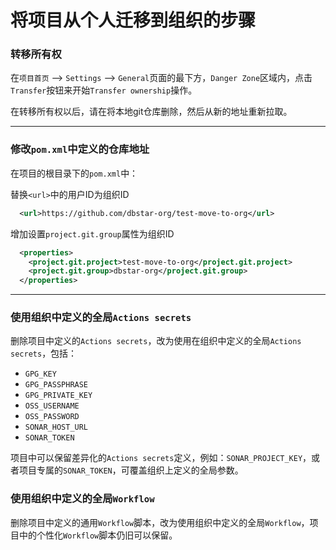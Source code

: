 # 将项目从个人迁移到组织的步骤

### 转移所有权

在`项目首页` --> `Settings` --> `General`页面的最下方，`Danger Zone`区域内，点击`Transfer`按钮来开始`Transfer ownership`操作。

在转移所有权以后，请在将本地git仓库删除，然后从新的地址重新拉取。

---

### 修改`pom.xml`中定义的仓库地址

在项目的根目录下的`pom.xml`中：

替换`<url>`中的用户ID为组织ID
```xml
  <url>https://github.com/dbstar-org/test-move-to-org</url>
```

增加设置`project.git.group`属性为组织ID
```xml
  <properties>
    <project.git.project>test-move-to-org</project.git.project>
    <project.git.group>dbstar-org</project.git.group>
  </properties>
```

---

### 使用组织中定义的全局`Actions secrets`

删除项目中定义的`Actions secrets`，改为使用在组织中定义的全局`Actions secrets`，包括：
* `GPG_KEY`
* `GPG_PASSPHRASE`
* `GPG_PRIVATE_KEY`
* `OSS_USERNAME`
* `OSS_PASSWORD`
* `SONAR_HOST_URL`
* `SONAR_TOKEN`

项目中可以保留差异化的`Actions secrets`定义，例如：`SONAR_PROJECT_KEY`，或者项目专属的`SONAR_TOKEN`，可覆盖组织上定义的全局参数。

### 使用组织中定义的全局`Workflow`

删除项目中定义的通用`Workflow`脚本，改为使用组织中定义的全局`Workflow`，项目中的个性化`Workflow`脚本仍旧可以保留。
